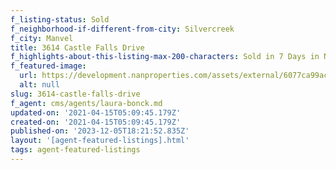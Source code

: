 ```yaml
---
f_listing-status: Sold
f_neighborhood-if-different-from-city: Silvercreek
f_city: Manvel
title: 3614 Castle Falls Drive
f_highlights-about-this-listing-max-200-characters: Sold in 7 Days in Nov 2020
f_featured-image:
  url: https://development.nanproperties.com/assets/external/6077ca99ac4c25168e28b09b_60218424daebfimg-1-2.jpeg
  alt: null
slug: 3614-castle-falls-drive
f_agent: cms/agents/laura-bonck.md
updated-on: '2021-04-15T05:09:45.179Z'
created-on: '2021-04-15T05:09:45.179Z'
published-on: '2023-12-05T18:21:52.835Z'
layout: '[agent-featured-listings].html'
tags: agent-featured-listings
---
```



